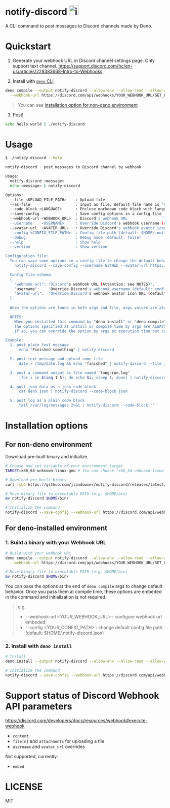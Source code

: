 # notify-discord <img src="https://assets-global.website-files.com/6257adef93867e50d84d30e2/653714c174fc6c8bbea73caf_636e0a69f118df70ad7828d4_icon_clyde_blurple_RGB.svg" alt="image" height="30">

A CLI command to post messages to Discord channels made by Deno.

# Quickstart

1. Generate your webhook URL in Discord channel settings page. Only support text
   channel.
   https://support.discord.com/hc/en-us/articles/228383668-Intro-to-Webhooks

2. Install with
   [`deno` CLI](https://docs.deno.com/runtime/manual/getting_started/installation)

```sh
deno compile --output notify-discord --allow-env --allow-read --allow-write --allow-net https://raw.githubusercontent.com/jlandowner/notify-discord/main/mod.ts \
  --webhook-url https://discord.com/api/webhooks/YOUR_WEBHOOK_URL/SET_HERE
```

> You can see
> [installation option for non-deno environment](#for-non-deno-environment)

3. Post!

```sh
echo hello world | ./notify-discord
```

# Usage

```sh
$ ./notidy-discord --help

notify-discord - post messages to Discord channel by webhook

Usage:
  notify-discord <message>
  echo <message> | notify-discord

Options:
  --file <UPLOAD_FILE_PATH>    : Upload file
  --as-file                    : Input as file. default file name is "notify-discord.txt" and you can change it by --file flag (default: false)
  --code-block <LANGUAGE>      : Enclose markdown code block with language (default: disabled)
  --save-config                : Save config options in a config file
  --webhook-url <WEBHOOK_URL>  : Discord's webhook URL
  --username    <USERNAME>     : Override Discord's webhook username (default: configured in Discord webhook setting page)
  --avatar-url  <AVATER_URL>   : Override Discord's webhook avator icon URL (default: configured in Discord webhook setting page)
  --config <CONFIG_FILE_PATH>  : Config file path (defualt: $HOME/.notify-discord.json)
  --debug                      : Debug mode (default: false)
  --help                       : Show help
  --version                    : Show version

Configuration file:
  You can save some options in a config file to change the default behavior.
    notify-discord --save-config --username GitHub --avatar-url https://github.com/github.png

  Config file schema:
  {
    "webhook-url": "Discord's webhook URL (Attention: see NOTES)",
    "username":    "Override Discord's webhook username (default: configured in Discord webhook setting page)",
    "avatar-url":  "Override Discord's webhook avator icon URL (default: configured in Discord webhook setting page)",
  }
  
  When the options are found in both args and file, args values are always used.

  NOTES:
    When you installed this command by "deno install" or "deno compile" with args of config options,
    the options specified at install or compile time by args are ALWAYS used even if you pass no options at execution time.
    If so, you can override the option by args at execution time but config file values are never used.

Example:
  1. post plain text message
      echo "Finished something" | notify-discord

  2. post text message and upload some file
      date > /tmp/date.log && echo "finished" | notify-discord --file /tmp/date.log

  3. post a command output as file named "long-run.log"
      (for i in $(seq 1 5); do echo $i; sleep 1; done) | notify-discord --as-file --file "long-run.log"

  4. post json data as a json code block
      cat deno.json | notify-discord --code-block json

  5. post log as a plain code block
      tail /var/log/messages 2>&1 | notify-discord --code-block ""
```

# Installation options

## For non-deno environment

Download pre-built binary and initialize.

```sh
# Choose and set variable of your environment target
TARGET=x86_64-unknown-linux-gnu # You can choose "x86_64-unknown-linux-gnu", "x86_64-pc-windows-msvc", "x86_64-apple-darwin", "aarch64-apple-darwin"

# Download pre-built binary
curl -sLO https://github.com/jlandowner/notify-discord/releases/latest/download/notify-discord-$TARGET.tgz && tar -xf notify-discord-$TARGET.tgz && rm notify-discord-$TARGET.tgz

# Move binary file to executable PATH (e.g. $HOME/bin)
mv notify-discord $HOME/bin/

# Initialize the command
notify-discord --save-config --webhook-url https://discord.com/api/webhooks/YOUR_WEBHOOK_URL/SET_HERE
```

## For deno-installed environment

### 1. Build a binary with your Webhook URL

```sh
# Build with your webhook URL
deno compile --output notify-discord --allow-env --allow-read --allow-write --allow-net https://raw.githubusercontent.com/jlandowner/notify-discord/main/mod.ts \
  --webhook-url https://discord.com/api/webhooks/YOUR_WEBHOOK_URL/SET_HERE

# Move binary file to executable PATH (e.g. $HOME/bin)
mv notify-discord $HOME/bin/
```

You can pass the options at the end of `deno compile` args to change default
behavior. Once you pass them at compile time, these options are embeded in the
command and initialization is not required.

> e.g.
>
> - --webhook-url <YOUR_WEBHOOK_URL> : configure webhook url embeded
> - --config <YOUR_CONFIG_PATH> : change default config file path (default:
  > $HOME/.notify-discord.json)

### 2. Install with `deno install`

```sh
# Install
deno install --output notify-discord --allow-env --allow-read --allow-write --allow-net https://raw.githubusercontent.com/jlandowner/notify-discord/main/mod.ts

# Initialize the command
notify-discord --save-config --webhook-url https://discord.com/api/webhooks/YOUR_WEBHOOK_URL/SET_HERE
```

# Support status of Discord Webhook API parameters

https://discord.com/developers/docs/resources/webhook#execute-webhook

- `content`
- `file[n]` and `attachments` for uploading a file
- `username` and `avatar_url` overrides

Not supported, currently:

- `embed`

# LICENSE

MIT
